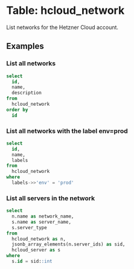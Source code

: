 # Table: hcloud_network

List networks for the Hetzner Cloud account.

## Examples

### List all networks

```sql
select
  id,
  name,
  description
from
  hcloud_network
order by
  id
```

### List all networks with the label env=prod

```sql
select
  id,
  name,
  labels
from
  hcloud_network
where
  labels->>'env' = 'prod'
```

### List all servers in the network

```sql
select
  n.name as network_name,
  s.name as server_name,
  s.server_type
from
  hcloud_network as n,
  jsonb_array_elements(n.server_ids) as sid,
  hcloud_server as s
where
  s.id = sid::int
```
